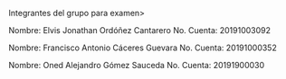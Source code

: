 Integrantes del grupo para examen>

Nombre: Elvis Jonathan Ordóñez Cantarero
No. Cuenta: 20191003092

Nombre: Francisco Antonio Cáceres Guevara
No. Cuenta: 20191000352

Nombre: Oned Alejandro Gómez Sauceda
No. Cuenta: 20191900030
